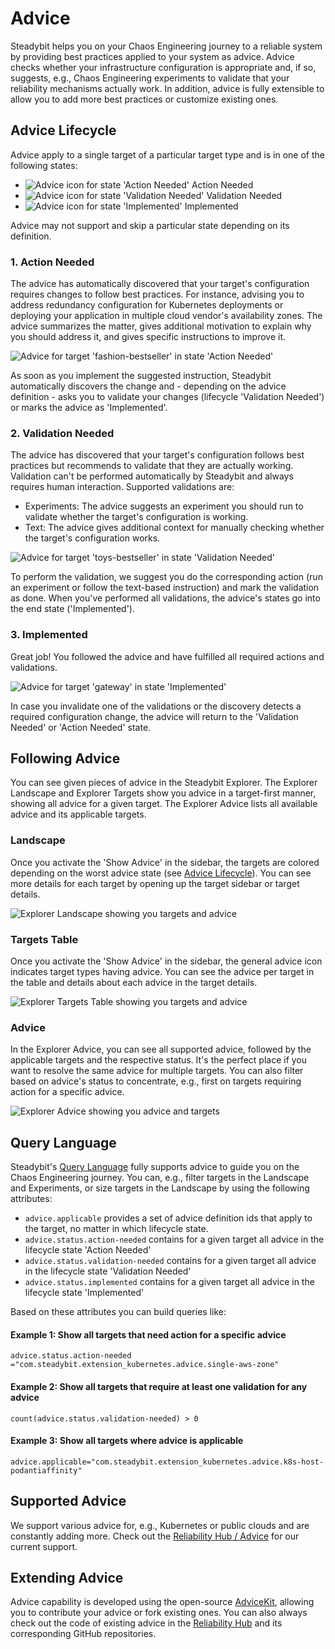 # Advice
Steadybit helps you on your Chaos Engineering journey to a reliable system by providing best practices applied to your system as advice.
Advice checks whether your infrastructure configuration is appropriate and, if so, suggests, e.g., Chaos Engineering experiments to validate that your reliability mechanisms actually work.
In addition, advice is fully extensible to allow you to add more best practices or customize existing ones.

## Advice Lifecycle
Advice apply to a single target of a particular target type and is in one of the following states:

- ![Advice icon for state 'Action Needed'](advice-action-needed.svg) Action Needed
- ![Advice icon for state 'Validation Needed'](active-validation-needed.svg) Validation Needed
- ![Advice icon for state 'Implemented'](advice-implemented.svg) Implemented

Advice may not support and skip a particular state depending on its definition.

### 1. Action Needed
The advice has automatically discovered that your target's configuration requires changes to follow best practices. For instance, advising you to address redundancy configuration for Kubernetes deployments or deploying your application in multiple cloud vendor's availability zones.
The advice summarizes the matter, gives additional motivation to explain why you should address it, and gives specific instructions to improve it.

![Advice for target 'fashion-bestseller' in state 'Action Needed'](advice-action-needed.png)

As soon as you implement the suggested instruction, Steadybit automatically discovers the change and - depending on the advice definition - asks you to validate your changes (lifecycle 'Validation Needed') or marks the advice as 'Implemented'.

### 2. Validation Needed
The advice has discovered that your target's configuration follows best practices but recommends to validate that they are actually working. Validation can't be performed automatically by Steadybit and always requires human interaction.
Supported validations are:

- Experiments: The advice suggests an experiment you should run to validate whether the target's configuration is working.
- Text: The advice gives additional context for manually checking whether the target's configuration works.

![Advice for target 'toys-bestseller' in state 'Validation Needed'](advice-validation-needed.png)

To perform the validation, we suggest you do the corresponding action (run an experiment or follow the text-based instruction) and mark the validation as done.
When you've performed all validations, the advice's states go into the end state ('Implemented').


### 3. Implemented
Great job!
You followed the advice and have fulfilled all required actions and validations.

![Advice for target 'gateway' in state 'Implemented'](advice-implemented.png)

In case you invalidate one of the validations or the discovery detects a required configuration change, the advice will return to the 'Validation Needed' or 'Action Needed' state.

## Following Advice
You can see given pieces of advice in the Steadybit Explorer.
The Explorer Landscape and Explorer Targets show you advice in a target-first manner, showing all advice for a given target.
The Explorer Advice lists all available advice and its applicable targets.

### Landscape
Once you activate the 'Show Advice' in the sidebar, the targets are colored depending on the worst advice state (see [Advice Lifecycle](#advice-lifecycle)). You can see more details for each target by opening up the target sidebar or target details.

![Explorer Landscape showing you targets and advice](advice-explorer-landscape.png)

### Targets Table
Once you activate the 'Show Advice' in the sidebar, the general advice icon indicates target types having advice.
You can see the advice per target in the table and details about each advice in the target details.

![Explorer Targets Table showing you targets and advice](advice-explorer-targets.png)

### Advice
In the Explorer Advice, you can see all supported advice, followed by the applicable targets and the respective status.
It's the perfect place if you want to resolve the same advice for multiple targets.
You can also filter based on advice's status to concentrate, e.g., first on targets requiring action for a specific advice.

![Explorer Advice showing you advice and targets](advice-explorer-advice.png)


## Query Language
Steadybit's [Query Language](/concepts/query-language) fully supports advice to guide you on the Chaos Engineering journey.
You can, e.g., filter targets in the Landscape and Experiments, or size targets in the Landscape by using the following attributes:

- `advice.applicable` provides a set of advice definition ids that apply to the target, no matter in which lifecycle state.
- `advice.status.action-needed` contains for a given target all advice in the lifecycle state 'Action Needed'
- `advice.status.validation-needed` contains for a given target all advice in the lifecycle state 'Validation Needed'
- `advice.status.implemented` contains for a given target all advice in the lifecycle state 'Implemented'

Based on these attributes you can build queries like:

#### Example 1: Show all targets that need action for a specific advice
```
advice.status.action-needed ="com.steadybit.extension_kubernetes.advice.single-aws-zone"
```

#### Example 2: Show all targets that require at least one validation for any advice
```
count(advice.status.validation-needed) > 0
```

#### Example 3: Show all targets where advice is applicable
```
advice.applicable="com.steadybit.extension_kubernetes.advice.k8s-host-podantiaffinity"
```

## Supported Advice
We support various advice for, e.g., Kubernetes or public clouds and are constantly adding more.
Check out the [Reliability Hub / Advice](https://hub.steadybit.com/advice) for our current support.

## Extending Advice
Advice capability is developed using the open-source [AdviceKit](https://github.com/steadybit/advice-kit), allowing you to contribute your advice or fork existing ones. You can also always check out the code of existing advice in the [Reliability Hub](https://hub.steadybit.com/advice) and its corresponding GitHub repositories.